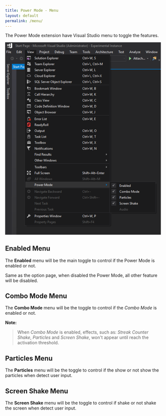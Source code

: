 ```yaml
---
title: Power Mode - Menu
layout: default
permalink: /menu/
---
```


The Power Mode extension have Visual Studio menu to toggle the features.

![Toggle Menu](menu.jpg)

## **Enabled** Menu
The **Enabled** menu will be the main toggle to control if the Power Mode is enabled or not.

Same as the option page, when disabled the Power Mode, all other feature will be disabled.

## **Combo Mode** Menu
The **Combo Mode** menu will be the toggle to control if the *Combo Mode* is enabled or not.

**Note:**

> When *Combo Mode* is enabled, effects, such as: *Streak Counter Shake*, *Particles* and *Screen Shake*, won't appear until reach the activation threshold.

## **Particles** Menu
The **Particles** menu will be the toggle to control if the show or not show the particles when detect user input.

## **Screen Shake** Menu
The **Screen Shake** menu will be the toggle to control if shake or not shake the screen when detect user input.
